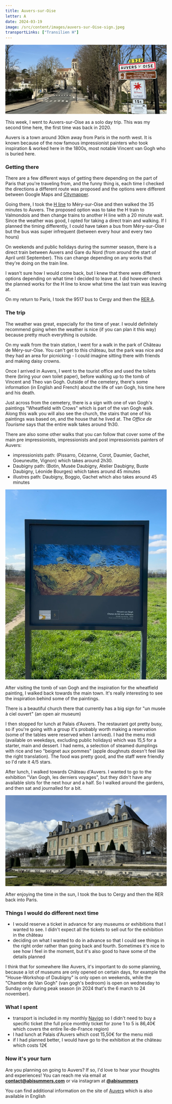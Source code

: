 ```yaml
---
title: Auvers-sur-Oise
letter: A
date: 2024-03-19
image: /src/content/images/auvers-sur-Oise-sign.jpeg
transportLinks: ["Transilien H"]
---
```


![Welcome to Auvers-sur-Oise sign](../images/auvers-sur-Oise-sign.jpeg)

This week, I went to Auvers-sur-Oise as a solo day trip. This was my second time here, the first time was back in 2020.

Auvers is a town around 30km away from Paris in the north west. It is known because of the now famous impressionist painters who took inspiration & worked here in the 1800s, most notable Vincent van Gogh who is buried here.

### Getting there

There are a few different ways of getting there depending on the part of Paris that you're traveling from, and the funny thing is, each time I checked the directions a different route was proposed and the options were different between Google Maps and [Citymapper](https://citymapper.com).

Going there, I took the [H line](https://www.transilien.com/fr/page-lignes/ligne-h) to Méry-sur-Oise and then walked the 35 minutes to Auvers. The proposed option was to take the H train to Valmondois and then change trains to another H line with a 20 minute wait. Since the weather was good, I opted for taking a direct train and walking. If I planned the timing differently, I could have taken a bus from Méry-sur-Oise but the bus was super infrequent (between every hour and every two hours)

On weekends and public holidays during the summer season, there is a direct train between Auvers and Gare du Nord (from around the start of April until September). This can change depending on any works that they're doing on the train line.

I wasn't sure how I would come back, but I knew that there were different options depending on what time I decided to leave at. I did however check the planned works for the H line to know what time the last train was leaving at.

On my return to Paris, I took the 9517 bus to Cergy and then the [RER A](https://www.transilien.com/fr/page-lignes/ligne-a).

### The trip

The weather was great, especially for the time of year. I would definitely recommend going when the weather is nice (if you can plan it this way) because pretty much everything is outside.

On my walk from the train station, I went for a walk in the park of Château de Méry-sur-Oise. You can't get to this château, but the park was nice and they had an area for picnicking - I could imagine sitting there with friends and making daisy crowns.

Once I arrived in Auvers, I went to the tourist office and used the toilets there (bring your own toilet paper), before walking up to the tomb of Vincent and Theo van Gogh. Outside of the cemetery, there's some information (in English and French) about the life of van Gogh, his time here and his death.

Just across from the cemetery, there is a sign with one of van Gogh's paintings "Wheatfield with Crows" which is part of the van Gogh walk. Along this walk you will also see the church, the stairs that one of his paintings was based on, and the house that he lived at. The _Office de Tourisme_ says that the entire walk takes around 1h30.

There are also some other walks that you can follow that cover some of the main pre impressionists, impressionists and post impressionists painters of Auvers:

- impressionists path: (Pissarro, Cézanne, Corot, Daumier, Gachet, Goeuneutte, Vignon) which takes around 2h30.
- Daubigny path: (Botin, Musée Daubigny, Atelier Daubigny, Buste Daubigny, Léonide Bourges) which takes around 45 minutes
- illustres path: Daubigny, Boggio, Gachet which also takes around 45 minutes

![Vincent Van Gogh wheatfield with crows painting](../images/vincent-van-gogh-champ.jpeg)

After visiting the tomb of van Gogh and the inspiration for the wheatfield painting, I walked back towards the main town. It's really interesting to see the inspiration behind some of the paintings.

There is a beautiful church there that currently has a big sign for "un musée à ciel ouvert" (an open air museum)

I then stopped for lunch at Palais d'Auvers. The restaurant got pretty busy, so if you're going with a group it's probably worth making a reservation (some of the tables were reserved when I arrived). I had the menu midi (available on weekdays, excluding public holidays) which was 15,5 for a starter, main and dessert. I had nems, a selection of steamed dumplings with rice and two "beignet aux pommes" (apple doughnuts doesn't feel like the right translation). The food was pretty good, and the staff were friendly so I'd rate it 4/5 stars.

After lunch, I walked towards Château d'Auvers. I wanted to go to the exhibition "Van Gogh, les derniers voyages", but they didn't have any available slots for the next hour and a half. So I walked around the gardens, and then sat and journalled for a bit.

![Château d'Auvers](../images/auvers-chateau.jpg)

After enjoying the time in the sun, I took the bus to Cergy and then the RER back into Paris.

### Things I would do different next time

- I would reserve a ticket in advance for any museums or exhibitions that I wanted to see. I didn't expect all the tickets to sell out for the exhibition in the château
- deciding on what I wanted to do in advance so that I could see things in the right order rather than going back and fourth. Sometimes it's nice to see how I feel in the moment, but it's also good to have some of the details planned

I think that for somewhere like Auvers, it's important to do some planning, because a lot of museums are only opened on certain days, for example the "House-Workshop of Daubigny" is only open on weekends, while the "Chambre de Van Gogh" (van gogh's bedroom) is open on wednesday to Sunday only during peak season (in 2024 that's the 6 march to 24 november).

### What I spent

- transport is included in my monthly [Navigo](https://abisummers.com/articles/navigo) so I didn't need to buy a specific ticket (the full price monthly ticket for zone 1 to 5 is 86,40€ which covers the entire Île-de-France region)
- I had lunch at Palais d'Auvers which cost 15,50€ for the menu midi
- if I had planned better, I would have go to the exhibition at the château which costs 12€

### Now it's your turn

Are you planning on going to Auvers? If so, I'd love to hear your thoughts and experiences! You can reach me via email at **[contact@abisummers.com](mailto:contact@abisummers.com)** or via instagram at **[@abisummers](https://www.instagram.com/abisummers/)**

You can find additional information on the site of [Auvers](https://tourisme-auverssuroise.fr) which is also available in English
